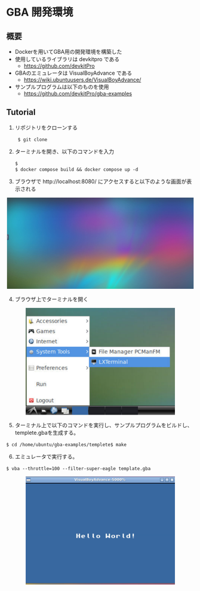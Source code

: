 # GBA 開発環境 #
## 概要 ##
- Dockerを用いてGBA用の開発環境を構築した
- 使用しているライブラリは devkitpro である
  - https://github.com/devkitPro
- GBAのエミュレータは VisualBoyAdvance である
  - https://wiki.ubuntuusers.de/VisualBoyAdvance/
- サンプルプログラムは以下のものを使用
  - https://github.com/devkitPro/gba-examples

## Tutorial ##
1. リポジトリをクローンする
   ```
    $ git clone 
   ```
2. ターミナルを開き、以下のコマンドを入力
   ```
   $ 
   $ docker compose build && docker compose up -d
   ```
3. ブラウザで http://localhost:8080/ にアクセスすると以下のような画面が表示される
<center>
<img src="fig/ubuntu_gui.png" width="500">
</center>

4. ブラウザ上でターミナルを開く
<center>
<img src="fig/terminal.png" width="400">
</center>

5. ターミナル上で以下のコマンドを実行し、サンプルプログラムをビルドし、templete.gbaを生成する。
   
```
$ cd /home/ubuntu/gba-examples/templete$ make
```
6.  エミュレータで実行する。
  ```
  $ vba --throttle=100 --filter-super-eagle template.gba
  ``` 
<center>
<img src="fig/helloworld.png" width="400">
</center>
